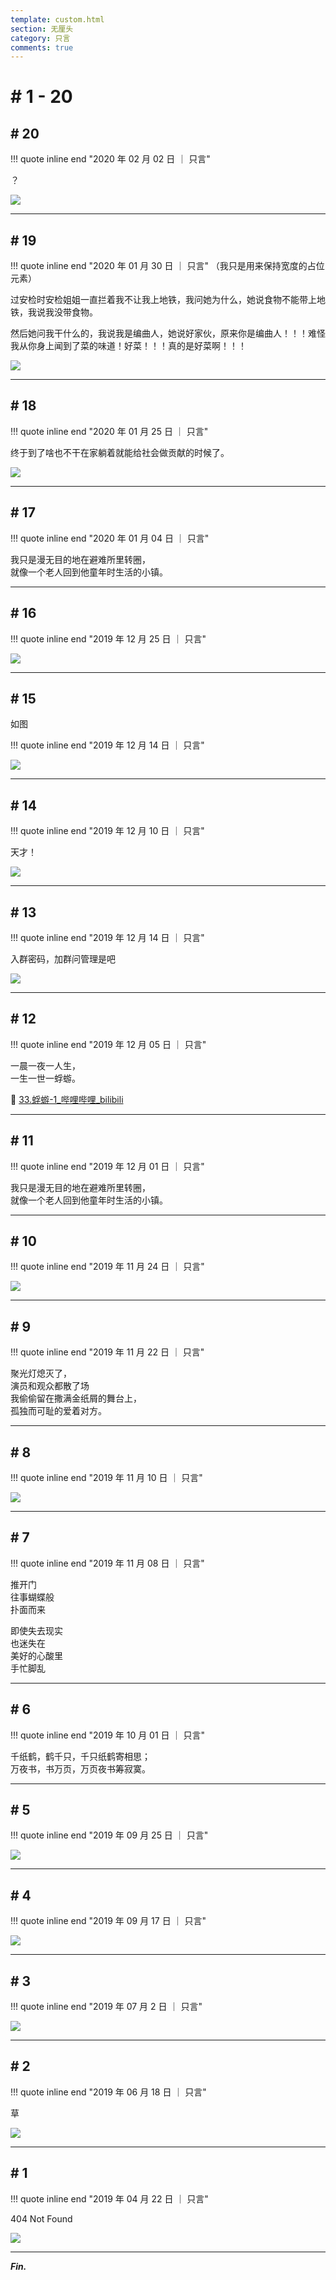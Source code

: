```yaml
---
template: custom.html
section: 无厘头
category: 只言
comments: true
---
```


# # 1 - 20

## # 20

!!! quote inline end "2020 年 02 月 02 日 ｜ 只言"

？

<div class="single-image"><img src="../assets/images/66a71675-94db-475c-9e21-0abbd7f91ff2.jpg"></div>

---

## # 19

!!! quote inline end "2020 年 01 月 30 日 ｜ 只言"
（我只是用来保持宽度的占位元素）

过安检时安检姐姐一直拦着我不让我上地铁，我问她为什么，她说食物不能带上地铁，我说我没带食物。

然后她问我干什么的，我说我是编曲人，她说好家伙，原来你是编曲人！！！难怪我从你身上闻到了菜的味道！好菜！！！真的是好菜啊！！！

<div class="single-image"><img src="../assets/images/eb8227a3-287e-4779-9118-108c412bddff.jpg"></div>

---

## # 18

!!! quote inline end "2020 年 01 月 25 日 ｜ 只言"

终于到了啥也不干在家躺着就能给社会做贡献的时候了。

<div class="single-image"><img src="../assets/images/df67338c-0984-4077-801b-792e4dd13e0c.jpg"></div>

---

## # 17

!!! quote inline end "2020 年 01 月 04 日 ｜ 只言"

我只是漫无目的地在避难所里转圈，  
就像一个老人回到他童年时生活的小镇。

---

## # 16

!!! quote inline end "2019 年 12 月 25 日 ｜ 只言"

<div class="single-image"><img src="../assets/images/cbe57a18-0ee3-4794-a7b7-74b28b97bd5f.jpg"></div>

---

## # 15

如图

!!! quote inline end "2019 年 12 月 14 日 ｜ 只言"

<div class="single-image"><img src="../assets/images/d8f4a5ee-1f0f-4ad2-9402-e1882c09a92a.jpg"></div>

---

## # 14

!!! quote inline end "2019 年 12 月 10 日 ｜ 只言"

天才！

<div class="single-image"><img src="../assets/images/55f339e0-18c7-462f-b9c0-313b7c1b4007.jpg"></div>

---

## # 13

!!! quote inline end "2019 年 12 月 14 日 ｜ 只言"

入群密码，加群问管理是吧

<div class="single-image"><img src="../assets/images/c0709935-31b1-4654-8ba9-83f330cfe32a.jpg"></div>

---

## # 12

!!! quote inline end "2019 年 12 月 05 日 ｜ 只言"

一晨一夜一人生，  
一生一世一蜉蝣。

🎦 [33.蜉蝣-1_哔哩哔哩_bilibili](https://www.bilibili.com/video/BV11s411i79q/?p=33)

---

## # 11

!!! quote inline end "2019 年 12 月 01 日 ｜ 只言"

我只是漫无目的地在避难所里转圈，  
就像一个老人回到他童年时生活的小镇。

---

## # 10

!!! quote inline end "2019 年 11 月 24 日 ｜ 只言"

<div class="single-image"><img src="../assets/images/afff258f-6d18-46e4-879d-f20cf43a4f17.jpg"></div>

---

## # 9

!!! quote inline end "2019 年 11 月 22 日 ｜ 只言"

聚光灯熄灭了，  
演员和观众都散了场  
我偷偷留在撒满金纸屑的舞台上，  
孤独而可耻的爱着对方。

---

## # 8

!!! quote inline end "2019 年 11 月 10 日 ｜ 只言"

<div class="single-image"><img src="../assets/images/95cf5fc6-ceb0-490d-bc91-38cfc6ce15ec.jpg"></div>

---

## # 7

!!! quote inline end "2019 年 11 月 08 日 ｜ 只言"

推开门  
往事蝴蝶般  
扑面而来

即使失去现实  
也迷失在  
美好的心酸里  
手忙脚乱

---

## # 6

!!! quote inline end "2019 年 10 月 01 日 ｜ 只言"

千纸鹤，鹤千只，千只纸鹤寄相思；  
万夜书，书万页，万页夜书筹寂寞。

---

## # 5

!!! quote inline end "2019 年 09 月 25 日 ｜ 只言"

<div class="single-image"><img src="../assets/images/4ead2614-fea8-4506-a0b4-44a5a54248b9.jpg"></div>

---

## # 4

!!! quote inline end "2019 年 09 月 17 日 ｜ 只言"

<div class="single-image"><img src="../assets/images/2e7313ff-3707-4d26-8d86-a348e741c6bb.jpg"></div>

---

## # 3

!!! quote inline end "2019 年 07 月 2 日 ｜ 只言"

<div class="single-image"><img src="../assets/images/7f4a16a7-6e18-4c42-a1b9-47c26c8cad86.jpg"></div>

---

## # 2

!!! quote inline end "2019 年 06 月 18 日 ｜ 只言"

草

<div class="single-image"><img src="../assets/images/3fdc1550-3a86-4233-af32-dce14b68390f.png"></div>

---

## # 1

!!! quote inline end "2019 年 04 月 22 日 ｜ 只言"

404 Not Found

<div class="single-image"><img src="../assets/images/6082f2dc-cf26-4232-99b3-e84a80bd2ba8.jpg"></div>

---

__*Fin.*__
